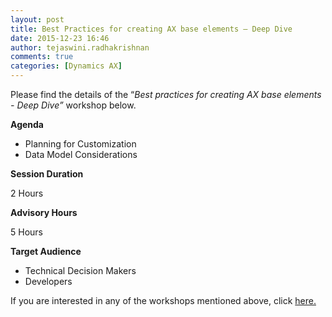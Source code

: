 ```yaml
---
layout: post
title: Best Practices for creating AX base elements – Deep Dive
date: 2015-12-23 16:46
author: tejaswini.radhakrishnan
comments: true
categories: [Dynamics AX]
---
```

Please find the details of the “<em>Best practices for creating AX base elements - Deep Dive”</em> workshop below.

<strong>Agenda</strong>
<ul>
	<li>Planning for Customization</li>
	<li>Data Model Considerations</li>
</ul>
<strong>Session Duration</strong>

2 Hours

<strong>Advisory Hours</strong>

5 Hours

<strong>Target Audience</strong>
<ul>
	<li>Technical Decision Makers</li>
	<li>Developers</li>
</ul>
If you are interested in any of the workshops mentioned above, click <a href="mailto:blog_ptsdynamics@microsoft.com?Subject=Dynamics%20AX%20Workshops%20-%20Registration&amp;Body=PLEASE%20FILL%20IN%20THE%20FOLLOWING%20DETAILS%0A%0AName%3A%0ACompany%20Name%3A%0APartner%20ID%3A%0AContact%20number%3A%0AEmail%20ID%3A%0AProducts%20interested%20in%3A%0ASessions%20interested%20in%3A">here.</a>
